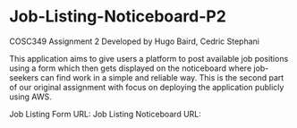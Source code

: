 # Job-Listing-Noticeboard-P2

COSC349 Assignment 2 Developed by Hugo Baird, Cedric Stephani

This application aims to give users a platform to post available job positions using a form which then gets displayed on the noticeboard where job-seekers can find work in a simple and reliable way. This is the second part of our original assignment with focus on deploying the application publicly using AWS.

Job Listing Form URL: 
Job Listing Noticeboard URL:
